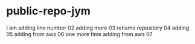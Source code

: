 # public-repo-jym
I am adding line number 02
adding more 03
rename repository 04
adding 05
adding from aws 06
one more time adding from aws 07
